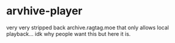 # arvhive-player

very very stripped back archive.ragtag.moe that only allows local playback... idk why people want this but here it is.